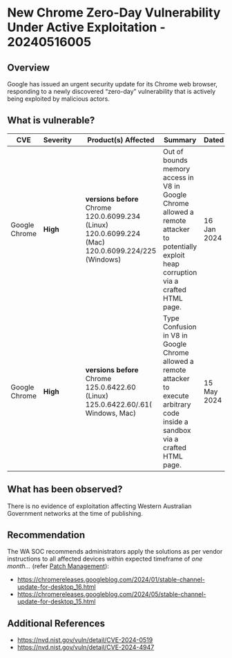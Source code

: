 # New Chrome Zero-Day Vulnerability Under Active Exploitation - 20240516005

## Overview

Google has issued an urgent security update for its Chrome web browser, responding to a newly discovered “zero-day” vulnerability that is actively being exploited by malicious actors.

## What is vulnerable?

| CVE           | Severity |     | Product(s) Affected                                                                                 | Summary                                                                                                                                      | Dated       |
| ------------- | -------- | --- | --------------------------------------------------------------------------------------------------- | -------------------------------------------------------------------------------------------------------------------------------------------- | ----------- |
| Google Chrome | **High** |     | **versions before** Chrome 120.0.6099.234 (Linux) 120.0.6099.224 (Mac) 120.0.6099.224/225 (Windows) | Out of bounds memory access in V8 in Google Chrome allowed a remote attacker to potentially exploit heap corruption via a crafted HTML page. | 16 Jan 2024 |
| Google Chrome | **High** |     | **versions before** Chrome 125.0.6422.60 (Linux)  125.0.6422.60/.61( Windows, Mac)                  | Type Confusion in V8 in Google Chrome allowed a remote attacker to execute arbitrary code inside a sandbox via a crafted HTML page.          | 15 May 2024 |

## What has been observed?

There is no evidence of exploitation affecting Western Australian Government networks at the time of publishing.

## Recommendation

The WA SOC recommends administrators apply the solutions as per vendor instructions to all affected devices within expected timeframe of *one month...* (refer [Patch Management](../guidelines/patch-management.md)):

- https://chromereleases.googleblog.com/2024/01/stable-channel-update-for-desktop_16.html
- https://chromereleases.googleblog.com/2024/05/stable-channel-update-for-desktop_15.html

## Additional References

- https://nvd.nist.gov/vuln/detail/CVE-2024-0519
- https://nvd.nist.gov/vuln/detail/CVE-2024-4947

